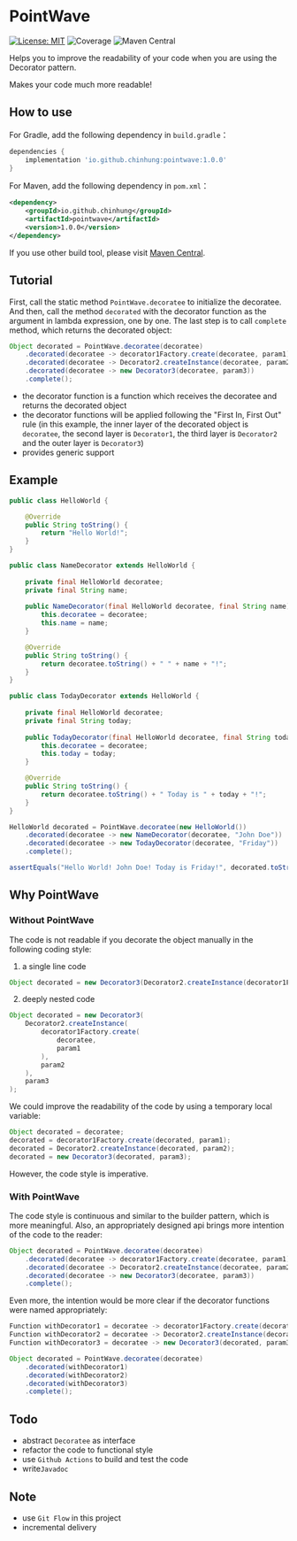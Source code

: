 # PointWave
[![License: MIT](https://img.shields.io/badge/License-MIT-yellow.svg)](https://github.com/chinhung/pointwave/blob/master/LICENSE)
![Coverage](https://img.shields.io/badge/coverage-100%25-brightgreen)
![Maven Central](https://img.shields.io/maven-central/v/io.github.chinhung/pointwave)

Helps you to improve the readability of your code when you are using the Decorator pattern.

Makes your code much more readable!

## How to use
For Gradle, add the following dependency in `build.gradle`：
```groovy
dependencies {
    implementation 'io.github.chinhung:pointwave:1.0.0'
}
```

For Maven, add the following dependency in `pom.xml`：
```xml
<dependency>
    <groupId>io.github.chinhung</groupId>
    <artifactId>pointwave</artifactId>
    <version>1.0.0</version>
</dependency>
```

If you use other build tool, please visit [Maven Central](https://mvnrepository.com/artifact/io.github.chinhung/pointwave).

## Tutorial
First, call the static method `PointWave.decoratee` to initialize the decoratee. And then, call the method `decorated` with the decorator function as the argument in lambda expression, one by one. The last step is to call `complete` method, which returns the decorated object:
```java
Object decorated = PointWave.decoratee(decoratee)
    .decorated(decoratee -> decorator1Factory.create(decoratee, param1))
    .decorated(decoratee -> Decorator2.createInstance(decoratee, param2))
    .decorated(decoratee -> new Decorator3(decoratee, param3))
    .complete();
```
- the decorator function is a function which receives the decoratee and returns the decorated object
- the decorator functions will be applied following the "First In, First Out" rule (in this example, the inner layer of the decorated object is `decoratee`, the second layer is `Decorator1`, the third layer is `Decorator2` and the outer layer is `Decorator3`)
- provides generic support

## Example
```java
public class HelloWorld {

    @Override
    public String toString() {
        return "Hello World!";
    }
}
```

```java
public class NameDecorator extends HelloWorld {
    
    private final HelloWorld decoratee;
    private final String name;
    
    public NameDecorator(final HelloWorld decoratee, final String name) {
        this.decoratee = decoratee;
        this.name = name;
    }

    @Override
    public String toString() {
        return decoratee.toString() + " " + name + "!";
    }
}
```

```java
public class TodayDecorator extends HelloWorld {
    
    private final HelloWorld decoratee;
    private final String today;
    
    public TodayDecorator(final HelloWorld decoratee, final String today) {
        this.decoratee = decoratee;
        this.today = today;
    }

    @Override
    public String toString() {
        return decoratee.toString() + " Today is " + today + "!";
    }
}
```

```java
HelloWorld decorated = PointWave.decoratee(new HelloWorld())
    .decorated(decoratee -> new NameDecorator(decoratee, "John Doe"))
    .decorated(decoratee -> new TodayDecorator(decoratee, "Friday"))
    .complete();

assertEquals("Hello World! John Doe! Today is Friday!", decorated.toString());
```


## Why PointWave

### Without PointWave

The code is not readable if you decorate the object manually in the following coding style:
1. a single line code
```java
Object decorated = new Decorator3(Decorator2.createInstance(decorator1Factory.create(decoratee, param1), param2), param3);
```

2. deeply nested code
```java
Object decorated = new Decorator3(
    Decorator2.createInstance(
        decorator1Factory.create(
            decoratee, 
            param1
        ), 
        param2
    ), 
    param3
);
```

We could improve the readability of the code by using a temporary local variable:

```java
Object decorated = decoratee;
decorated = decorator1Factory.create(decorated, param1);
decorated = Decorator2.createInstance(decorated, param2);
decorated = new Decorator3(decorated, param3);
```

However, the code style is imperative.

### With PointWave

The code style is continuous and similar to the builder pattern, which is more meaningful. Also, an appropriately designed api brings more intention of the code to the reader:
```java
Object decorated = PointWave.decoratee(decoratee)
    .decorated(decoratee -> decorator1Factory.create(decoratee, param1))
    .decorated(decoratee -> Decorator2.createInstance(decoratee, param2))
    .decorated(decoratee -> new Decorator3(decoratee, param3))
    .complete();
```

Even more, the intention would be more clear if the decorator functions were named appropriately:
```java
Function withDecorator1 = decoratee -> decorator1Factory.create(decoratee, param1);
Function withDecorator2 = decoratee -> Decorator2.createInstance(decorated, param2);
Function withDecorator3 = decoratee -> new Decorator3(decorated, param3);

Object decorated = PointWave.decoratee(decoratee)
    .decorated(withDecorator1)
    .decorated(withDecorator2)
    .decorated(withDecorator3)
    .complete();
```

## Todo

- abstract `Decoratee` as interface
- refactor the code to functional style
- use `Github Actions` to build and test the code
- write`Javadoc`
  
## Note
- use `Git Flow` in this project
- incremental delivery